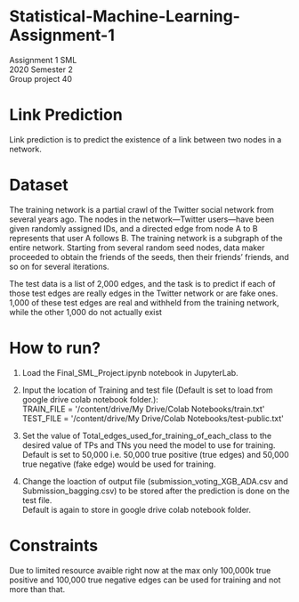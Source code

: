 # Statistical-Machine-Learning-Assignment-1
Assignment 1 SML  
2020 Semester 2  
Group project 40

# Link Prediction
Link prediction is to predict the existence of a link between two nodes in a network.

# Dataset
The training network is a partial crawl of the Twitter social network from several years ago. The nodes in the network—Twitter users—have been given randomly assigned IDs, and a directed edge from node A to B represents that user A follows B. The training network is a subgraph of the entire network. Starting from several random seed nodes, data maker proceeded to obtain the friends of the seeds, then their friends’ friends, and so on for several iterations.

The test data is a list of 2,000 edges, and the task is to predict if each of those test edges are really edges in the Twitter network or are fake ones. 1,000 of these test edges are real and withheld from the training network, while the other 1,000 do not actually exist

# How to run?

1. Load the Final_SML_Project.ipynb notebook in JupyterLab.

2. Input the location of Training and test file (Default is set to load from google drive colab notebook folder.):  
    TRAIN_FILE = '/content/drive/My Drive/Colab Notebooks/train.txt'  
    TEST_FILE = '/content/drive/My Drive/Colab Notebooks/test-public.txt'
    
3. Set the value of Total_edges_used_for_training_of_each_class to the desired value of TPs and TNs you need the model to use for training.  
   Default is set to 50,000 i.e. 50,000 true positive (true edges) and 50,000 true negative (fake edge) would be used for training.
    
4. Change the loaction of output file (submission_voting_XGB_ADA.csv and Submission_bagging.csv) to be stored after the prediction is done on the test file.  
   Default is again to store in google drive colab notebook folder.
    
# Constraints
Due to limited resource avaible right now at the max only 100,000k true positive and 100,000 true negative edges can be used for training and not more than that.
